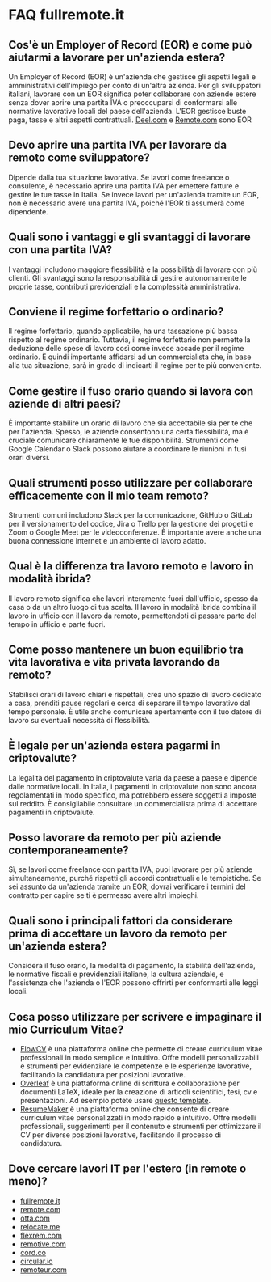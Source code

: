 # FAQ fullremote.it

## Cos'è un Employer of Record (EOR) e come può aiutarmi a lavorare per un'azienda estera?

Un Employer of Record (EOR) è un'azienda che gestisce gli aspetti legali e amministrativi dell'impiego per conto di un'altra azienda. Per gli sviluppatori italiani, lavorare con un EOR significa poter collaborare con aziende estere senza dover aprire una partita IVA o preoccuparsi di conformarsi alle normative lavorative locali del paese dell'azienda. L'EOR gestisce buste paga, tasse e altri aspetti contrattuali. [Deel.com](https://deel.com) e [Remote.com](https://remote.com) sono EOR

## Devo aprire una partita IVA per lavorare da remoto come sviluppatore?

Dipende dalla tua situazione lavorativa. Se lavori come freelance o consulente, è necessario aprire una partita IVA per emettere fatture e gestire le tue tasse in Italia. Se invece lavori per un'azienda tramite un EOR, non è necessario avere una partita IVA, poiché l'EOR ti assumerà come dipendente.

## Quali sono i vantaggi e gli svantaggi di lavorare con una partita IVA?

I vantaggi includono maggiore flessibilità e la possibilità di lavorare con più clienti. Gli svantaggi sono la responsabilità di gestire autonomamente le proprie tasse, contributi previdenziali e la complessità amministrativa.

## Conviene il regime forfettario o ordinario?

Il regime forfettario, quando applicabile, ha una tassazione più bassa rispetto al regime ordinario. Tuttavia, il regime forfettario non permette la deduzione delle spese di lavoro così come invece accade per il regime ordinario. È quindi importante affidarsi ad un commercialista che, in base alla tua situazione, sarà in grado di indicarti il regime per te più conveniente.

## Come gestire il fuso orario quando si lavora con aziende di altri paesi?

È importante stabilire un orario di lavoro che sia accettabile sia per te che per l'azienda. Spesso, le aziende consentono una certa flessibilità, ma è cruciale comunicare chiaramente le tue disponibilità. Strumenti come Google Calendar o Slack possono aiutare a coordinare le riunioni in fusi orari diversi.

## Quali strumenti posso utilizzare per collaborare efficacemente con il mio team remoto?

Strumenti comuni includono Slack per la comunicazione, GitHub o GitLab per il versionamento del codice, Jira o Trello per la gestione dei progetti e Zoom o Google Meet per le videoconferenze. È importante avere anche una buona connessione internet e un ambiente di lavoro adatto.

## Qual è la differenza tra lavoro remoto e lavoro in modalità ibrida?

Il lavoro remoto significa che lavori interamente fuori dall'ufficio, spesso da casa o da un altro luogo di tua scelta. Il lavoro in modalità ibrida combina il lavoro in ufficio con il lavoro da remoto, permettendoti di passare parte del tempo in ufficio e parte fuori.

## Come posso mantenere un buon equilibrio tra vita lavorativa e vita privata lavorando da remoto?

Stabilisci orari di lavoro chiari e rispettali, crea uno spazio di lavoro dedicato a casa, prenditi pause regolari e cerca di separare il tempo lavorativo dal tempo personale. È utile anche comunicare apertamente con il tuo datore di lavoro su eventuali necessità di flessibilità.

## È legale per un'azienda estera pagarmi in criptovalute?

La legalità del pagamento in criptovalute varia da paese a paese e dipende dalle normative locali. In Italia, i pagamenti in criptovalute non sono ancora regolamentati in modo specifico, ma potrebbero essere soggetti a imposte sul reddito. È consigliabile consultare un commercialista prima di accettare pagamenti in criptovalute.

## Posso lavorare da remoto per più aziende contemporaneamente?

Sì, se lavori come freelance con partita IVA, puoi lavorare per più aziende simultaneamente, purché rispetti gli accordi contrattuali e le tempistiche. Se sei assunto da un'azienda tramite un EOR, dovrai verificare i termini del contratto per capire se ti è permesso avere altri impieghi.

## Quali sono i principali fattori da considerare prima di accettare un lavoro da remoto per un'azienda estera?

Considera il fuso orario, la modalità di pagamento, la stabilità dell'azienda, le normative fiscali e previdenziali italiane, la cultura aziendale, e l'assistenza che l'azienda o l'EOR possono offrirti per conformarti alle leggi locali.

## Cosa posso utilizzare per scrivere e impaginare il mio Curriculum Vitae?

- [FlowCV](https://flowcv.com/) è una piattaforma online che permette di creare curriculum vitae professionali in modo semplice e intuitivo. Offre modelli personalizzabili e strumenti per evidenziare le competenze e le esperienze lavorative, facilitando la candidatura per posizioni lavorative.
- [Overleaf](https://www.overleaf.com/) è una piattaforma online di scrittura e collaborazione per documenti LaTeX, ideale per la creazione di articoli scientifici, tesi, cv e presentazioni. Ad esempio potete usare [questo template](https://github.com/alexcalabrese/techResume).
- [ResumeMaker](https://www.resumemaker.online/) è una piattaforma online che consente di creare curriculum vitae personalizzati in modo rapido e intuitivo. Offre modelli professionali, suggerimenti per il contenuto e strumenti per ottimizzare il CV per diverse posizioni lavorative, facilitando il processo di candidatura.

## Dove cercare lavori IT per l'estero (in remote o meno)?

- [fullremote.it](https://fullremote.it)
- [remote.com](https://remote.com)
- [otta.com](https://otta.com)
- [relocate.me](https://relocate.me)
- [flexrem.com](https://flexrem.com)
- [remotive.com](https://remotive.com)
- [cord.co](https://cord.co)
- [circular.io](https://circular.io)
- [remoteur.com](https://remoteur.com)
